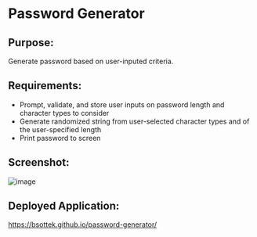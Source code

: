 # Password Generator

## Purpose:
Generate password based on user-inputed criteria.

## Requirements:
* Prompt, validate, and store user inputs on password length and character types to consider
* Generate randomized string from user-selected character types and of the user-specified length
* Print password to screen

## Screenshot:
![image](https://user-images.githubusercontent.com/26899394/114905541-adda5680-9dde-11eb-8498-68bb5b3c5a0f.png)

## Deployed Application:
https://bsottek.github.io/password-generator/
